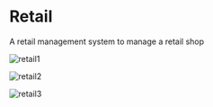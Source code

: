 # Retail
A retail management system to manage a retail shop

![retail1](https://user-images.githubusercontent.com/55434969/110204279-1fcb9180-7e6a-11eb-9c2b-ce7e103b0487.png)


![retail2](https://user-images.githubusercontent.com/55434969/110204284-222deb80-7e6a-11eb-9465-9718de384569.png)


![retail3](https://user-images.githubusercontent.com/55434969/110204287-24904580-7e6a-11eb-977d-af17837fbe93.png)
